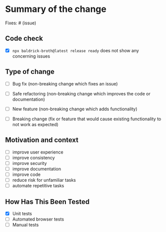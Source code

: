 # Summary of the change

Fixes: # (issue)

## Code check

- [x] `npx baldrick-broth@latest release ready` does not show any
  concerning issues

## Type of change

- [ ] Bug fix (non-breaking change which fixes an issue)

- [ ] Safe refactoring (non-breaking change which improves the code or
  documentation)

- [ ] New feature (non-breaking change which adds functionality)

- [ ] Breaking change (fix or feature that would cause existing
  functionality to not work as expected)

## Motivation and context

- [ ] improve user experience
- [ ] improve consistency
- [ ] improve security
- [ ] improve documentation
- [ ] improve code
- [ ] reduce risk for unfamiliar tasks
- [ ] automate repetitive tasks

## How Has This Been Tested

- [x] Unit tests
- [ ] Automated browser tests
- [ ] Manual tests
